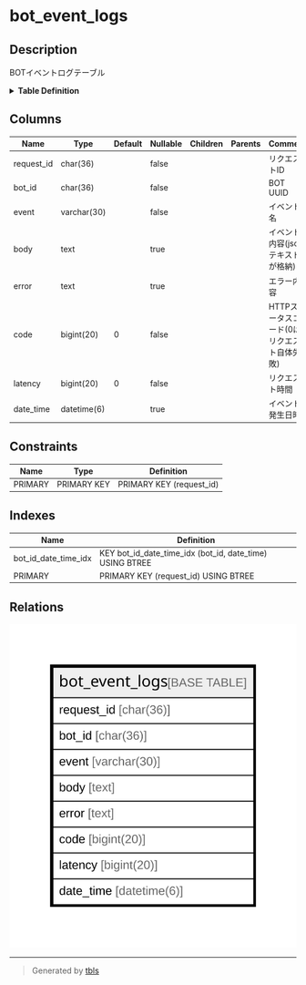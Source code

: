 # bot_event_logs

## Description

BOTイベントログテーブル

<details>
<summary><strong>Table Definition</strong></summary>

```sql
CREATE TABLE `bot_event_logs` (
  `request_id` char(36) NOT NULL,
  `bot_id` char(36) NOT NULL,
  `event` varchar(30) NOT NULL,
  `body` text,
  `error` text,
  `code` bigint(20) NOT NULL DEFAULT '0',
  `latency` bigint(20) NOT NULL DEFAULT '0',
  `date_time` datetime(6) DEFAULT NULL,
  PRIMARY KEY (`request_id`),
  KEY `bot_id_date_time_idx` (`bot_id`,`date_time`)
) ENGINE=InnoDB DEFAULT CHARSET=utf8mb4
```

</details>

## Columns

| Name | Type | Default | Nullable | Children | Parents | Comment |
| ---- | ---- | ------- | -------- | -------- | ------- | ------- |
| request_id | char(36) |  | false |  |  | リクエストID |
| bot_id | char(36) |  | false |  |  | BOT UUID |
| event | varchar(30) |  | false |  |  | イベント名 |
| body | text |  | true |  |  | イベント内容(jsonテキストが格納) |
| error | text |  | true |  |  | エラー内容 |
| code | bigint(20) | 0 | false |  |  | HTTPステータスコード(0はリクエスト自体失敗) |
| latency | bigint(20) | 0 | false |  |  | リクエスト時間 |
| date_time | datetime(6) |  | true |  |  | イベント発生日時 |

## Constraints

| Name | Type | Definition |
| ---- | ---- | ---------- |
| PRIMARY | PRIMARY KEY | PRIMARY KEY (request_id) |

## Indexes

| Name | Definition |
| ---- | ---------- |
| bot_id_date_time_idx | KEY bot_id_date_time_idx (bot_id, date_time) USING BTREE |
| PRIMARY | PRIMARY KEY (request_id) USING BTREE |

## Relations

![er](bot_event_logs.svg)

---

> Generated by [tbls](https://github.com/k1LoW/tbls)
